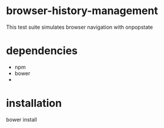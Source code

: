 # browser-history-management
This test suite simulates browser navigation with onpopstate

# dependencies

- npm
- bower
- 

# installation

bower install
